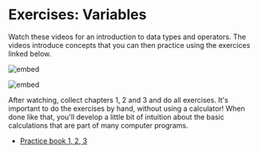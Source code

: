 # Exercises: Variables

Watch these videos for an introduction to data types and operators. The videos introduce concepts that you can then practice using the exercices linked below.

![embed](https://www.youtube.com/embed/luDPUSmTcPc?autoplay=1&rel=0)

![embed](https://www.youtube.com/embed/f1xZf4iJDWE?autoplay=1&rel=0)

After watching, collect chapters 1, 2 and 3 and do all exercises. It's important to do the exercises by hand, without using a calculator! When done like that, you'll develop a little bit of intuition about the basic calculations that are part of many computer programs.

- [Practice book 1, 2, 3]()
